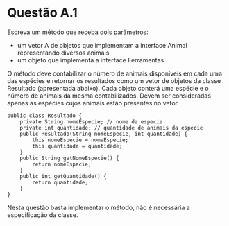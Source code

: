 # Questão A.1

  Escreva um método que receba dois parâmetros:
* um vetor A de objetos que implementam a interface Animal representando diversos animais
* um objeto que implementa a interface Ferramentas

O método deve contabilizar o número de animais disponíveis em cada uma das espécies e
retornar os resultados como um vetor de objetos da classe Resultado (apresentada abaixo).
Cada objeto conterá uma espécie e o número de animais da mesma contabilizados. Devem ser
consideradas apenas as espécies cujos animais estão presentes no vetor.

```
public class Resultado {
    private String nomeEspecie; // nome da especie
    private int quantidade; // quantidade de animais da especie
    public Resultado(String nomeEspecie, int quantidade) {
        this.nomeEspecie = nomeEspecie;
        this.quantidade = quantidade;
    }
    public String getNomeEspecie() {
        return nomeEspecie;
    }
    public int getQuantidade() {
        return quantidade;
    }
}
```

Nesta questão basta implementar o método, não é necessária a especificação da classe.
